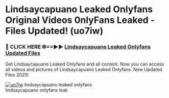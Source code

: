 # Lindsaycapuano Leaked Onlyfans Original Videos 0nlyFans Leaked - Files Updated! (uo7iw)

<h3>🔴 CLICK HERE 🌐==►► <a href="https://tinyurl.com/x26r9saj" rel="nofollow">Lindsaycapuano Leaked Onlyfans Updated Files</a></h3>

Get Lindsaycapuano Leaked Onlyfans and all content. Now you can access all videos and pictures of Lindsaycapuano Leaked Onlyfans. New Updated Files 2025!

[![uo7iw](https://i.imgur.com/LkgZPqh.gif)](https://tinyurl.com/x26r9saj)
lindsaycapuano leaked onlyfans<br>
lindsaycapuano onlyfans leak